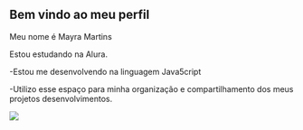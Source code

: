 ## Bem vindo ao meu perfil 
Meu nome é Mayra Martins 

Estou estudando na Alura.

-Estou me desenvolvendo na linguagem Java5cript

-Utilizo esse espaço para minha organização e compartilhamento dos meus projetos desenvolvimentos.

![](https://media1.tenor.com/m/yDxgngEEeY0AAAAC/barbie-pink.gif)
